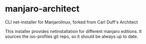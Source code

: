 # manjaro-architect
CLI net-installer for Manjarolinux, forked from Carl Duff's Architect

This installer provides netinstallation for different manjaro editions. It sources the iso-profiles git repo, so it should be always up to date. 


